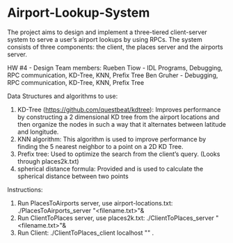 # Airport-Lookup-System
The  project  aims  to  design  and  implement  a  three-tiered  client-server system to serve a  user’s airport  lookups  by  using  RPCs.  The  system  consists  of  three  components:  the  client,  the  places server and the airports server. 

HW #4 - Design
Team members: 
Rueben Tiow - IDL Programs, Debugging, RPC communication, KD-Tree, KNN, Prefix Tree
Ben Gruher - Debugging, RPC communication, KD-Tree, KNN, Prefix Tree

Data Structures and algorithms to use:
1. KD-Tree (https://github.com/questbeat/kdtree): Improves performance by constructing a  2 dimensional KD tree from the airport locations and then organize the nodes in such a way that it alternates between latitude and longitude.
2. KNN algorithm: This algorithm is used to improve performance by finding the 5 nearest neighbor to a point on a 2D KD Tree.
3. Prefix tree: Used to optimize the search from the client’s query. (Looks through places2k.txt)
4. spherical distance formula: Provided and is used to calculate the spherical distance between two points

Instructions:
1. Run PlacesToAirports server, use airport-locations.txt: ./PlacesToAirports_server "<filename.txt>"&
2. Run ClientToPlaces server, use places2k.txt: ./ClientToPlaces_server "<filename.txt>"&
3. Run Client: ./ClientToPlaces_client localhost "<city>" <two letter state>.
